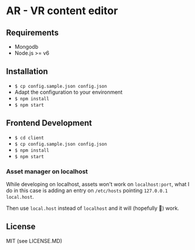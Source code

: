 # AR - VR content editor

## Requirements

- Mongodb
- Node.js >= v6

## Installation

- `$ cp config.sample.json config.json`
- Adapt the configuration to your environment
- `$ npm install`
- `$ npm start`

## Frontend Development

- `$ cd client`
- `$ cp config.sample.json config.json`
- `$ npm install`
- `$ npm start`

### Asset manager on localhost

While developing on localhost, assets won't work on `localhost:port`, what I do in this case is adding an entry on `/etc/hosts` pointing `127.0.0.1       local.host`.

Then use `local.host` instead of `localhost` and it will (hopefully 🙉) work.

## License

MIT (see LICENSE.MD)
